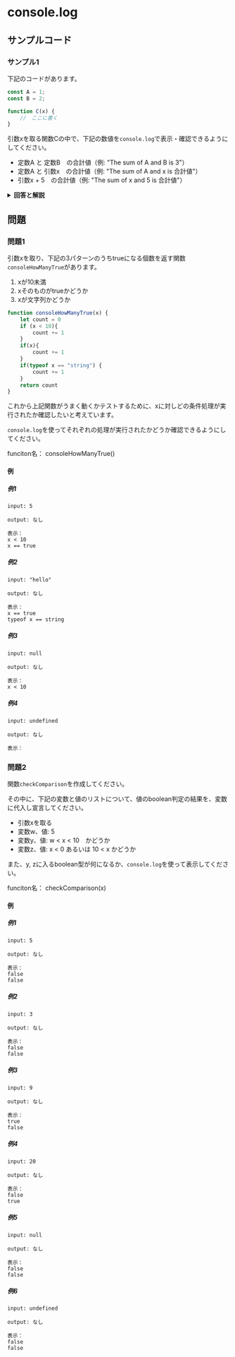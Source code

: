 
# console.log

## サンプルコード

### サンプル1

下記のコードがあります。

```javascript
const A = 1;
const B = 2;

function C(x) {
    //　ここに書く
}
```

引数xを取る関数Cの中で、下記の数値を``console.log``で表示・確認できるようにしてください。

* 定数A と 定数B　の合計値（例: "The sum of A and B is 3"）
* 定数A と 引数x　の合計値（例: "The sum of A and x is 合計値"）
* 引数x + 5　の合計値（例: "The sum of x and 5 is 合計値"）

<details><summary><b>回答と解説</b></summary>

#### 回答

```javascript
const A = 1;
const B = 2;

function C(x) {
    console.log("The sum of A and B is " + (A + B))
    console.log("The sum of A and x is " + (A + x))
    console.log("The sum of x and 5 is " + (x + 5))
}
```

#### 解説

JavaScriptでは、``console.log``を使って、変数や定数などの値や、任意のメッセージをコンソール画面に表示できます。

</details>

## 問題

### 問題1

引数xを取り、下記の3パターンのうちtrueになる個数を返す関数``consoleHowManyTrue``があります。

1. xが10未満
2. xそのものがtrueかどうか
3. xが文字列かどうか

```javascript
function consoleHowManyTrue(x) {
    let count = 0
    if (x < 10){
        count += 1
    }
    if(x){
        count += 1
    }
    if(typeof x == "string") {
        count += 1
    }
    return count
}
```

これから上記関数がうまく動くかテストするために、xに対しどの条件処理が実行されたか確認したいと考えています。

``console.log``を使ってそれぞれの処理が実行されたかどうか確認できるようにしてください。

funciton名： consoleHowManyTrue()

#### 例

##### 例1

```
input: 5

output: なし

表示：
x < 10
x == true
```


##### 例2

```
input: "hello"

output: なし

表示：
x == true
typeof x == string
```

##### 例3

```
input: null

output: なし

表示：
x < 10
```

##### 例4

```
input: undefined

output: なし

表示：

```


### 問題2

関数``checkComparison``を作成してください。

その中に、下記の変数と値のリストについて、値のboolean判定の結果を、変数に代入し宣言してください。

* 引数xを取る
* 変数w、値: 5
* 変数y、値: w < x < 10　かどうか
* 変数z、値: x < 0 あるいは 10 < x かどうか

また、y, zに入るboolean型が何になるか、``console.log``を使って表示してください。

funciton名： checkComparison(x)

#### 例

##### 例1

```
input: 5

output: なし

表示：
false
false
```


##### 例2

```
input: 3

output: なし

表示：
false
false
```

##### 例3

```
input: 9

output: なし

表示：
true
false
```

##### 例4

```
input: 20

output: なし

表示：
false
true
```


##### 例5

```
input: null

output: なし

表示：
false
false
```


##### 例6

```
input: undefined

output: なし

表示：
false
false
```

